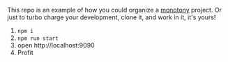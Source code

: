 This repo is an example of how you could organize a [monotony](https://www.npmjs.com/package/monotony) project. Or just to turbo charge your development, clone it, and work in it, it's yours!

1) `npm i`
2) `npm run start`
3) open http://localhost:9090
4) Profit

